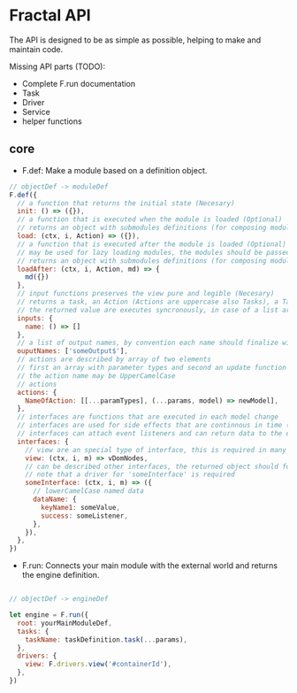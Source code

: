 # Fractal API

The API is designed to be as simple as possible, helping to make and maintain code.

Missing API parts (TODO):

- Complete F.run documentation
- Task
- Driver
- Service
- helper functions

## core

- F.def: Make a module based on a definition object.

``` javascript
// objectDef -> moduleDef
F.def({
  // a function that returns the initial state (Necesary)
  init: () => ({}),
  // a function that is executed when the module is loaded (Optional)
  // returns an object with submodules definitions (for composing modules)
  load: (ctx, i, Action) => ({}),
  // a function that is executed after the module is loaded (Optional)
  // may be used for lazy loading modules, the modules should be passed in md callback
  // returns an object with submodules definitions (for composing modules)
  loadAfter: (ctx, i, Action, md) => {
    md({})
  },
  // input functions preserves the view pure and legible (Necesary)
  // returns a task, an Action (Actions are uppercase also Tasks), a Task or a list of Actions and Tasks
  // the returned value are executes syncronously, in case of a list are dispatched in ascendant order
  inputs: {
    name: () => []
  },
  // a list of output names, by convention each name should finalize with $
  ouputNames: ['someOutput$'],
  // actions are described by array of two elements
  // first an array with parameter types and second an update function in the form: (...params, model) -> newModel
  // the action name may be UpperCamelCase
  // actions
  actions: {
    NameOfAction: [[...paramTypes], (...params, model) => newModel],
  },
  // interfaces are functions that are executed in each model change
  // interfaces are used for side effects that are continnous in time (signals of side effects)
  // interfaces can attach event listeners and can return data to the external world
  interfaces: {
    // view are an special type of interface, this is required in many scenarios
    view: (ctx, i, m) => vDomNodes,
    // can be described other interfaces, the returned object should follow this structure
    // note that a driver for 'someInterface' is required
    someInterface: (ctx, i, m) => ({
      // lowerCamelCase named data
      dataName: {
        keyName1: someValue,
        success: someListener,
      },
    }),
  },
})
```

- F.run: Connects your main module with the external world and returns the engine definition.

``` javascript

// objectDef -> engineDef

let engine = F.run({
  root: yourMainModuleDef,
  tasks: {
    taskName: taskDefinition.task(...params),
  },
  drivers: {
    view: F.drivers.view('#containerId'),
  },
})
```

